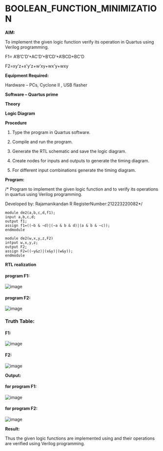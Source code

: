 # BOOLEAN_FUNCTION_MINIMIZATION

**AIM:**

To implement the given logic function verify its operation in Quartus using Verilog programming.

F1= A’B’C’D’+AC’D’+B’CD’+A’BCD+BC’D 

F2=xy’z+x’y’z+w’xy+wx’y+wxy

**Equipment Required:**

Hardware – PCs, Cyclone II , USB flasher

**Software – Quartus prime**

**Theory**

**Logic Diagram**

**Procedure**

1.	Type the program in Quartus software.

2.	Compile and run the program.

3.	Generate the RTL schematic and save the logic diagram.

4.	Create nodes for inputs and outputs to generate the timing diagram.

5.	For different input combinations generate the timing diagram.


**Program:**

/* Program to implement the given logic function and to verify its operations in quartus using Verilog programming. 

Developed by: Rajamanikandan R RegisterNumber:212223220082*/
```
module de2(a,b,c,d,f1);
input a,b,c,d;
output f1;
assign f1=((~b & ~d)|(~a & b & d)|(a & b & ~c));
endmodule
```
```
module de2(w,x,y,z,F2)
intput w,x,y,z;
output F2;
assign F2=((~y&z)|(x&y)|(w&y));
endmodule
```


**RTL realization**
#### program F1:
![image](https://github.com/user-attachments/assets/449ffb0a-d457-4feb-a20a-02c83215daed)

#### program F2:
![image](https://github.com/user-attachments/assets/c08dde95-ee29-436c-a967-2d93dca389ef)

### Truth Table:
#### F1:
![image](https://github.com/user-attachments/assets/3ba84594-c272-4313-a88c-bb2d8fbb469b)


#### F2:
![image](https://github.com/user-attachments/assets/65aadc93-4d31-4f98-af4b-ace43e67d6c4)





**Output:**
#### for program F1:
![image](https://github.com/user-attachments/assets/8b83ca8d-2232-48d1-bf1c-e032f65bd4c9)

#### for program F2:
![image](https://github.com/user-attachments/assets/4640c4a9-b82b-4b10-b477-46580bb34ff6)



**Result:**

Thus the given logic functions are implemented using and their operations are verified using Verilog programming.

